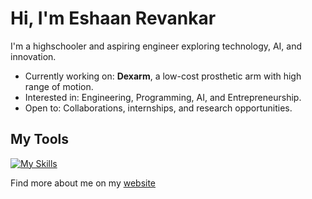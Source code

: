 # Hi, I'm Eshaan Revankar

I'm a highschooler and aspiring engineer exploring technology, AI, and innovation.

- Currently working on: **Dexarm**, a low-cost prosthetic arm with high range of motion.
- Interested in: Engineering, Programming, AI, and Entrepreneurship.
- Open to: Collaborations, internships, and research opportunities.

## My Tools

[![My Skills](https://skillicons.dev/icons?i=js,html,css,arduino,cpp,java,p5js,py,react)](https://skillicons.dev)

Find more about me on my [website](https://0825eshaan.github.io/)




